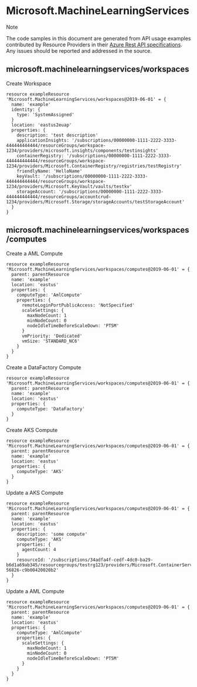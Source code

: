 # Microsoft.MachineLearningServices
  
> [!NOTE]
> The code samples in this document are generated from API usage examples contributed by Resource Providers in their [Azure Rest API specifications](https://github.com/Azure/azure-rest-api-specs). Any issues should be reported and addressed in the source.


## microsoft.machinelearningservices/workspaces

Create Workspace
```bicep
resource exampleResource 'Microsoft.MachineLearningServices/workspaces@2019-06-01' = {
  name: 'example'
  identity: {
    type: 'SystemAssigned'
  }
  location: 'eastus2euap'
  properties: {
    description: 'test description'
    applicationInsights: '/subscriptions/00000000-1111-2222-3333-444444444444/resourceGroups/workspace-1234/providers/microsoft.insights/components/testinsights'
    containerRegistry: '/subscriptions/00000000-1111-2222-3333-444444444444/resourceGroups/workspace-1234/providers/Microsoft.ContainerRegistry/registries/testRegistry'
    friendlyName: 'HelloName'
    keyVault: '/subscriptions/00000000-1111-2222-3333-444444444444/resourceGroups/workspace-1234/providers/Microsoft.KeyVault/vaults/testkv'
    storageAccount: '/subscriptions/00000000-1111-2222-3333-444444444444/resourceGroups/accountcrud-1234/providers/Microsoft.Storage/storageAccounts/testStorageAccount'
  }
}
```

## microsoft.machinelearningservices/workspaces/computes

Create a AML Compute
```bicep
resource exampleResource 'Microsoft.MachineLearningServices/workspaces/computes@2019-06-01' = {
  parent: parentResource 
  name: 'example'
  location: 'eastus'
  properties: {
    computeType: 'AmlCompute'
    properties: {
      remoteLoginPortPublicAccess: 'NotSpecified'
      scaleSettings: {
        maxNodeCount: 1
        minNodeCount: 0
        nodeIdleTimeBeforeScaleDown: 'PT5M'
      }
      vmPriority: 'Dedicated'
      vmSize: 'STANDARD_NC6'
    }
  }
}
```

Create a DataFactory Compute
```bicep
resource exampleResource 'Microsoft.MachineLearningServices/workspaces/computes@2019-06-01' = {
  parent: parentResource 
  name: 'example'
  location: 'eastus'
  properties: {
    computeType: 'DataFactory'
  }
}
```

Create AKS Compute
```bicep
resource exampleResource 'Microsoft.MachineLearningServices/workspaces/computes@2019-06-01' = {
  parent: parentResource 
  name: 'example'
  location: 'eastus'
  properties: {
    computeType: 'AKS'
  }
}
```

Update a AKS Compute
```bicep
resource exampleResource 'Microsoft.MachineLearningServices/workspaces/computes@2019-06-01' = {
  parent: parentResource 
  name: 'example'
  location: 'eastus'
  properties: {
    description: 'some compute'
    computeType: 'AKS'
    properties: {
      agentCount: 4
    }
    resourceId: '/subscriptions/34adfa4f-cedf-4dc0-ba29-b6d1a69ab345/resourcegroups/testrg123/providers/Microsoft.ContainerService/managedClusters/compute123-56826-c9b00420020b2'
  }
}
```

Update a AML Compute
```bicep
resource exampleResource 'Microsoft.MachineLearningServices/workspaces/computes@2019-06-01' = {
  parent: parentResource 
  name: 'example'
  location: 'eastus'
  properties: {
    computeType: 'AmlCompute'
    properties: {
      scaleSettings: {
        maxNodeCount: 1
        minNodeCount: 0
        nodeIdleTimeBeforeScaleDown: 'PT5M'
      }
    }
  }
}
```
